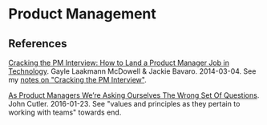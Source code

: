 ---
---

Product Management
==================

## References

[Cracking the PM Interview: How to Land a Product Manager Job in Technology](https://www.amazon.com/Cracking-PM-Interview-Product-Technology/dp/0984782818). Gayle Laakmann McDowell & Jackie Bavaro. 2014-03-04. See my [notes on "Cracking the PM Interview"](cracking-pm-interview-2008.md).

[As Product Managers We’re Asking Ourselves The Wrong Set Of Questions](https://medium.com/@johnpcutler/as-product-managers-we-re-asking-ourselves-the-wrong-set-of-questions-badfcfc6eb20). John Cutler. 2016-01-23. See "values and principles as they pertain to working with teams" towards end.
